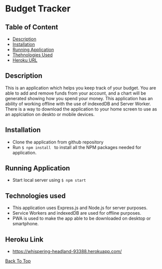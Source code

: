 # Budget Tracker

## Table of Content

- [Description](#description)
- [Installation](#installation)
- [Running Application](#running-application)
- [Thehnologies Used](#technologies-used)
- [Heroku URL](#heroku-link)

## Description

This is an application which helps you keep track of your budget. You are able to add and remove funds from your account, and a chart will be generated showing how you spend your money. This application has an ability of working offline with the use of indexedDB and Server Worker. There is a way to download the application to your home screen to use as an applciation on deskto or mobile devices.

## Installation

- Clone the application from github repository
- Run `$ npm install ` to install all the NPM packages needed for application.

## Running Application

- Start local server using `$ npm start`

## Technologies used

- This application uses Express.js and Node.js for server purposes.
- Service Workers and indexedDB are used for offline purposes.
- PWA is used to make the app able to be downloaded on desktop or smartphone.

## Heroku Link

- https://whispering-headland-93388.herokuapp.com/

[Back To Top](#budget-tracker)
